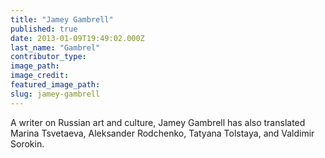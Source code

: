 ```yaml
---
title: "Jamey Gambrell"
published: true
date: 2013-01-09T19:49:02.000Z
last_name: "Gambrel"
contributor_type:
image_path:
image_credit:
featured_image_path:
slug: jamey-gambrell
---
```


A writer on Russian art and culture, Jamey Gambrell has also translated Marina Tsvetaeva, Aleksander Rodchenko, Tatyana Tolstaya, and Valdimir Sorokin.

